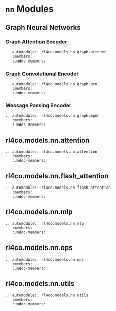 # `nn` Modules

## Graph Neural Networks

### Graph Attention Encoder

```{eval-rst}
.. automodule:: rl4co.models.nn.graph.attnnet
   :members:
   :undoc-members:
```

### Graph Convolutional Encoder

```{eval-rst}
.. automodule:: rl4co.models.nn.graph.gcn
   :members:
   :undoc-members:
```

### Message Passing Encoder

```{eval-rst}
.. automodule:: rl4co.models.nn.graph.mpnn
   :members:
   :undoc-members:
```

## rl4co.models.nn.attention

```{eval-rst}
.. automodule:: rl4co.models.nn.attention
   :members:
   :undoc-members:
```


## rl4co.models.nn.flash_attention

```{eval-rst}
.. automodule:: rl4co.models.nn.flash_attention
   :members:
   :undoc-members:
```

## rl4co.models.nn.mlp

```{eval-rst}
.. automodule:: rl4co.models.nn.mlp
   :members:
   :undoc-members:
```

## rl4co.models.nn.ops

```{eval-rst}
.. automodule:: rl4co.models.nn.ops
   :members:
   :undoc-members:
```

## rl4co.models.nn.utils

```{eval-rst}
.. automodule:: rl4co.models.nn.utils
   :members:
   :undoc-members:
```